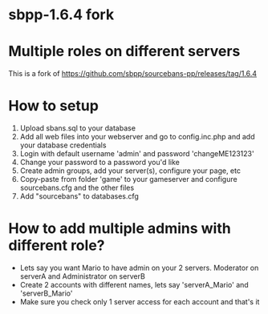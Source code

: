 # sbpp-1.6.4 fork 
# Multiple roles on different servers

This is a fork of https://github.com/sbpp/sourcebans-pp/releases/tag/1.6.4

# How to setup

1. Upload sbans.sql to your database
2. Add all web files into your webserver and go to config.inc.php and add your database credentials
3. Login with default username 'admin' and password 'changeME123123'
4. Change your password to a password you'd like
5. Create admin groups, add your server(s), configure your page, etc
6. Copy-paste from folder 'game' to your gameserver and configure sourcebans.cfg and the other files
7. Add "sourcebans" to databases.cfg 


# How to add multiple admins with different role?

- Lets say you want Mario to have admin on your 2 servers. Moderator on serverA and Administrator on serverB
- Create 2 accounts with different names, lets say 'serverA_Mario' and 'serverB_Mario'
- Make sure you check only 1 server access for each account and that's it
